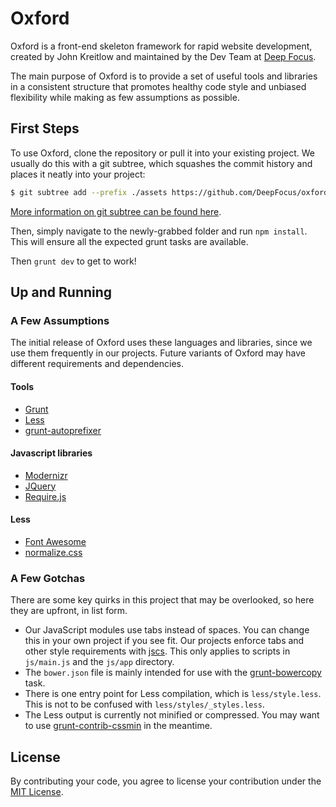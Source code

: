 # Oxford

Oxford is a front-end skeleton framework for rapid website development,
created by John Kreitlow and maintained by the Dev Team at [Deep Focus](http://deepfocus.github.io/).

The main purpose of Oxford is to provide a set of useful tools and libraries in a consistent structure that promotes healthy code style and unbiased flexibility while making as few assumptions as possible.

## First Steps

To use Oxford, clone the repository or pull it into your existing project. We usually do this with a git subtree, which squashes the commit history and places it neatly into your project:

```bash
$ git subtree add --prefix ./assets https://github.com/DeepFocus/oxford.git master --squash
```

[More information on git subtree can be found here](http://blogs.atlassian.com/2013/05/alternatives-to-git-submodule-git-subtree/).

Then, simply navigate to the newly-grabbed folder and run `npm install`. This will ensure all the expected grunt tasks are available.

Then `grunt dev` to get to work!

## Up and Running

### A Few Assumptions

The initial release of Oxford uses these languages and libraries, since we use them frequently in our projects. Future variants of Oxford may have different requirements and dependencies.

#### Tools
 * [Grunt](http://gruntjs.com/)
 * [Less](http://lesscss.org/)
 * [grunt-autoprefixer](https://github.com/nDmitry/grunt-autoprefixer)

#### Javascript libraries
 * [Modernizr](http://modernizr.com/)
 * [JQuery](http://jquery.com/)
 * [Require.js](http://requirejs.org/)

#### Less
 * [Font Awesome](http://fontawesome.io/)
 * [normalize.css](http://necolas.github.io/normalize.css/)

### A Few Gotchas
There are some key quirks in this project that may be overlooked, so here they are upfront, in list form.

 * Our JavaScript modules use tabs instead of spaces. You can change this in your own project if you see fit. Our projects enforce tabs and other style requirements with [jscs](http://jscs.info/). This only applies to scripts in `js/main.js` and the `js/app` directory.
 * The `bower.json` file is mainly intended for use with the [grunt-bowercopy](https://github.com/timmywil/grunt-bowercopy) task.
 * There is one entry point for Less compilation, which is `less/style.less`. This is not to be confused with `less/styles/_styles.less`.
 * The Less output is currently not minified or compressed. You may want to use [grunt-contrib-cssmin](https://github.com/gruntjs/grunt-contrib-cssmin) in the meantime.

## License

By contributing your code, you agree to license your contribution under the [MIT License](LICENSE).
